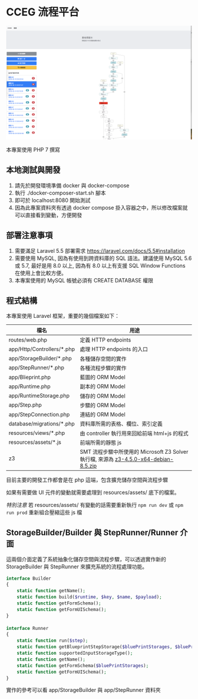 # CCEG 流程平台

![screenshot](screenshot.png)

本專案使用 PHP 7 撰寫

## 本地測試與開發

1. 請先於開發環境準備 docker 與 docker-compose
2. 執行 ./docker-composer-start.sh 腳本
3. 即可於 localhost:8080 開始測試
4. 因為此專案資料夾有透過 docker compose 掛入容器之中，所以修改檔案就可以直接看到變動，方便開發

## 部署注意事項

1. 需要滿足 Laravel 5.5 部署需求 https://laravel.com/docs/5.5#installation
2. 需要使用 MySQL, 因為有使用到跨資料庫的 SQL 語法。建議使用 MySQL 5.6 或 5.7, 最好是用 8.0 以上, 因為有 8.0 以上有支援 SQL Window Functions 在使用上會比較方便。
3. 本專案使用的 MySQL 帳號必須有 CREATE DATABASE 權限

## 程式結構

本專案使用 Laravel 框架，重要的幾個檔案如下：

檔名 | 用途
------------ | -------------
routes/web.php | 定義 HTTP endpoints
app/Http/Controllers/*.php | 處理 HTTP endpoints 的入口
app/StorageBuilder/*.php | 各種儲存空間的實作
app/StepRunner/*.php | 各種流程步驟的實作
app/Blieprint.php | 藍圖的 ORM Model
app/Runtime.php | 副本的 ORM Model
app/RuntimeStorage.php | 儲存的 ORM Model
app/Step.php | 步驟的 ORM Model
app/StepConnection.php | 連結的 ORM Model
database/migrations/*.php | 資料庫所需的表格、欄位、索引定義
resources/views/*.php | 由 controller 執行用來回給前端 html+js 的程式
resources/assets/*.js | 前端所需的靜態 js
z3 | SMT 流程步驟中所使用的 Microsoft Z3 Solver 執行檔, 來源為 [z3-4.5.0-x64-debian-8.5.zip](https://github.com/Z3Prover/z3/releases)

目前主要的開發工作都會是在 php 這端，包含擴充儲存空間與流程步驟

如果有需要做 UI 元件的變動就需要處理到 resources/assets/ 底下的檔案。

*特別注意* 若 resources/assets/ 有變動的話需要重新執行 `npm run dev` 或 `npm run prod` 重新組合壓縮這些 js 檔


## StorageBuilder/Builder 與 StepRunner/Runner 介面

這兩個介面定義了系統抽象化儲存空間與流程步驟，可以透過實作新的 StorageBuilder 與 StepRunner 來擴充系統的流程處理功能。

```php
interface Builder
{
    static function getName();
    static function build($runtime, $key, $name, $payload);
    static function getFormSchema();
    static function getFormUISchema();
}

interface Runner
{
    static function run($step);
    static function getBlueprintStepStorage($bluePrintStorages, $bluePrintStepPayload);
    static function supportedInputStorageType();
    static function getName();
    static function getFormSchema($bluePrintStorages);
    static function getFormUISchema();
}
```

實作的參考可以看 app/StorageBuilder 與 app/StepRunner 資料夾

